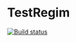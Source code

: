# TestRegim
[![Build status](https://ci.appveyor.com/api/projects/status/gv6uu0aprjys6v2u?svg=true)](https://ci.appveyor.com/project/Diezz92/testregim)
